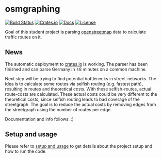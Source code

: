 # osmgraphing

[![Build Status][www_travis_builds_badge]][www_travis_builds]
[![Crates.io][www_crates_io]][www_crates_io]
[![Docs][www_docs_badge]][www_docs]
[![License][www_license_badge]][www_license]

Goal of this student project is parsing [openstreetmap][www_openstreetmap] data to calculate traffic routes on it.

## News

The automatic deployment to [crates.io][www_cratesio_osmgraphing] is working.
The parser has been finished and can parse Germany in ±8 minutes on a common machine.

Next step will be trying to find potential bottlenecks in street-networks.
The idea is to calculate some routes via selfish routing (e.g. fastest path), resulting in routes and theoretical costs.
With these selfish-routes, actual route-costs are calculated.
These actual costs could be very different to the theoretical costs, since selfish routing leads to bad coverage of the streetgraph.
The goal is to reduce the actual costs by removing edges from the streetgraph using the number of routes per edge.

Documentation and info follows. :)

## Setup and usage

Please refer to [setup and usage][www_osmgraphing_usage] to get details about the project setup and how to run the code.

[www_cratesio_osmgraphing]: https://crates.io/crates/osmgraphing

[www_travis_builds_badge]: https://travis-ci.com/dominicparga/osmgraphing.svg
[www_travis_builds]: https://travis-ci.com/dominicparga/osmgraphing

[www_crates_io]: https://img.shields.io/crates/v/osmgraphing

[www_docs_badge]: https://docs.rs/osmgraphing/badge.svg
[www_docs]: https://docs.rs/osmgraphing/

[www_license_badge]: https://img.shields.io/github/license/dominicparga/osmgraphing
[www_license]: https://github.com/dominicparga/osmgraphing/blob/master/LICENSE

[www_openstreetmap]: https://openstreetmap.org
[www_osmgraphing_usage]: https://github.com/dominicparga/osmgraphing/wiki/Usage
